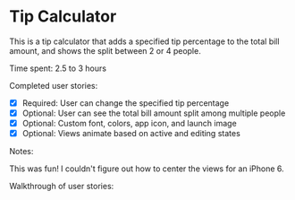 # Tip Calculator

This is a tip calculator that adds a specified tip percentage to the total bill amount, and shows the split between 2 or 4 people.

Time spent: 2.5 to 3 hours

Completed user stories:

- [x] Required: User can change the specified tip percentage
- [x] Optional: User can see the total bill amount split among multiple people
- [x] Optional: Custom font, colors, app icon, and launch image
- [x] Optional: Views animate based on active and editing states

Notes:

This was fun! I couldn't figure out how to center the views for an iPhone 6.

Walkthrough of user stories:





